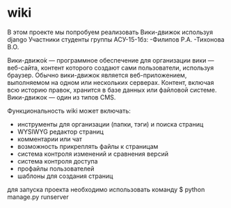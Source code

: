 # wiki
В этом проекте мы попробуем реализовать Вики-движок используя django
Участники студенты группы АСУ-15-1бз:
  -Филипов Р.А.
  -Тихонова В.О.

Вики-движо́к — программное обеспечение для организации вики — веб-сайта, контент которого создают сами пользователи, используя браузер. Обычно вики-движок является веб-приложением, выполняемом на одном или нескольких серверах. Контент, включая всю историю правок, хранится в базе данных или файловой системе. Вики-движок — один из типов CMS.

Функциональность wiki может включать:
- инструменты для организации (папки, тэги) и поиска страниц
- WYSIWYG редактор страниц
- комментарии или чат
- возможность прикреплять файлы к страницам
- система контроля изменений и сравнения версий
- система контроля доступа
- профайлы пользователей
- шаблоны для создания страниц

для запуска проекта необходимо использовать команду
$ python manage.py runserver

